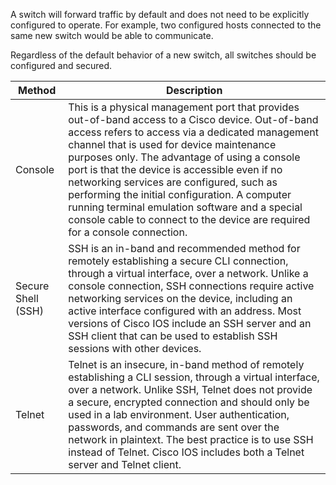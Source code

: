 A switch will forward traffic by default and does not need to be explicitly configured to operate. For example, two configured hosts connected to the same new switch would be able to communicate.

Regardless of the default behavior of a new switch, all switches should be configured and secured.

| Method             | Description                                                                                                                                                                                                                                                                                                                                                                                                                                                                                                                     |
| ------------------ | ------------------------------------------------------------------------------------------------------------------------------------------------------------------------------------------------------------------------------------------------------------------------------------------------------------------------------------------------------------------------------------------------------------------------------------------------------------------------------------------------------------------------------- |
| Console            | This is a physical management port that provides out-of-band access to a Cisco device. Out-of-band access refers to access via a dedicated management channel that is used for device maintenance purposes only. The advantage of using a console port is that the device is accessible even if no networking services are configured, such as performing the initial configuration. A computer running terminal emulation software and a special console cable to connect to the device are required for a console connection. |
| Secure Shell (SSH) | SSH is an in-band and recommended method for remotely establishing a secure CLI connection, through a virtual interface, over a network. Unlike a console connection, SSH connections require active networking services on the device, including an active interface configured with an address. Most versions of Cisco IOS include an SSH server and an SSH client that can be used to establish SSH sessions with other devices.                                                                                             |
| Telnet             | Telnet is an insecure, in-band method of remotely establishing a CLI session, through a virtual interface, over a network. Unlike SSH, Telnet does not provide a secure, encrypted connection and should only be used in a lab environment. User authentication, passwords, and commands are sent over the network in plaintext. The best practice is to use SSH instead of Telnet. Cisco IOS includes both a Telnet server and Telnet client.                                                                                                                                                                                                                                                                                                                                                                                                                                                                                                                                |


